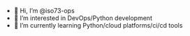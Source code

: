 - 👋 Hi, I’m @iso73-ops
- 👀 I’m interested in DevOps/Python development
- 🌱 I’m currently learning Python/cloud platforms/ci/cd tools

<!---
iso73-ops/iso73-ops is a ✨ special ✨ repository because its `README.md` (this file) appears on your GitHub profile.
You can click the Preview link to take a look at your changes.
--->
